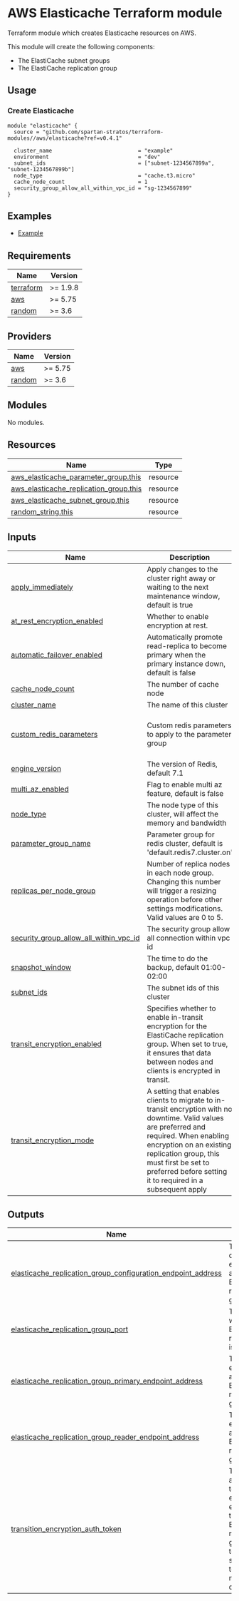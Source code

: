 # AWS Elasticache Terraform module

Terraform module which creates Elasticache resources on AWS.

This module will create the following components:

- The ElastiCache subnet groups
- The ElastiCache replication group

## Usage

### Create Elasticache

```hcl
module "elasticache" {
  source = "github.com/spartan-stratos/terraform-modules//aws/elasticache?ref=v0.4.1"

  cluster_name                           = "example"
  environment                            = "dev"
  subnet_ids                             = ["subnet-1234567899a", "subnet-1234567899b"]
  node_type                              = "cache.t3.micro"
  cache_node_count                       = 1
  security_group_allow_all_within_vpc_id = "sg-1234567899"
}
```

## Examples

- [Example](./examples/complete/)

<!-- BEGIN_TF_DOCS -->

## Requirements

| Name                                                                      | Version  |
|---------------------------------------------------------------------------|----------|
| <a name="requirement_terraform"></a> [terraform](#requirement\_terraform) | >= 1.9.8 |
| <a name="requirement_aws"></a> [aws](#requirement\_aws)                   | >= 5.75  |
| <a name="requirement_random"></a> [random](#requirement\_random)          | >= 3.6   |

## Providers

| Name                                                       | Version |
|------------------------------------------------------------|---------|
| <a name="provider_aws"></a> [aws](#provider\_aws)          | >= 5.75 |
| <a name="provider_random"></a> [random](#provider\_random) | >= 3.6  |

## Modules

No modules.

## Resources

| Name                                                                                                                                                | Type     |
|-----------------------------------------------------------------------------------------------------------------------------------------------------|----------|
| [aws_elasticache_parameter_group.this](https://registry.terraform.io/providers/hashicorp/aws/latest/docs/resources/elasticache_parameter_group)     | resource |
| [aws_elasticache_replication_group.this](https://registry.terraform.io/providers/hashicorp/aws/latest/docs/resources/elasticache_replication_group) | resource |
| [aws_elasticache_subnet_group.this](https://registry.terraform.io/providers/hashicorp/aws/latest/docs/resources/elasticache_subnet_group)           | resource |
| [random_string.this](https://registry.terraform.io/providers/hashicorp/random/latest/docs/resources/string)                                         | resource |

## Inputs

| Name                                                                                                                                                             | Description                                                                                                                                                                                                                                                                      | Type                                                                             | Default                       | Required |
|------------------------------------------------------------------------------------------------------------------------------------------------------------------|----------------------------------------------------------------------------------------------------------------------------------------------------------------------------------------------------------------------------------------------------------------------------------|----------------------------------------------------------------------------------|-------------------------------|:--------:|
| <a name="input_apply_immediately"></a> [apply\_immediately](#input\_apply\_immediately)                                                                          | Apply changes to the cluster right away or waiting to the next maintenance window, default is true                                                                                                                                                                               | `bool`                                                                           | `true`                        |    no    |
| <a name="input_at_rest_encryption_enabled"></a> [at\_rest\_encryption\_enabled](#input\_at\_rest\_encryption\_enabled)                                           | Whether to enable encryption at rest.                                                                                                                                                                                                                                            | `bool`                                                                           | `false`                       |    no    |
| <a name="input_automatic_failover_enabled"></a> [automatic\_failover\_enabled](#input\_automatic\_failover\_enabled)                                             | Automatically promote read-replica to become primary when the primary instance down, default is false                                                                                                                                                                            | `bool`                                                                           | `false`                       |    no    |
| <a name="input_cache_node_count"></a> [cache\_node\_count](#input\_cache\_node\_count)                                                                           | The number of cache node                                                                                                                                                                                                                                                         | `number`                                                                         | n/a                           |   yes    |
| <a name="input_cluster_name"></a> [cluster\_name](#input\_cluster\_name)                                                                                         | The name of this cluster                                                                                                                                                                                                                                                         | `string`                                                                         | n/a                           |   yes    |
| <a name="input_custom_redis_parameters"></a> [custom\_redis\_parameters](#input\_custom\_redis\_parameters)                                                      | Custom redis parameters to apply to the parameter group                                                                                                                                                                                                                          | <pre>list(object({<br/>    name  = string<br/>    value = string<br/>  }))</pre> | `null`                        |    no    |
| <a name="input_engine_version"></a> [engine\_version](#input\_engine\_version)                                                                                   | The version of Redis, default 7.1                                                                                                                                                                                                                                                | `string`                                                                         | `"7.1"`                       |    no    |
| <a name="input_multi_az_enabled"></a> [multi\_az\_enabled](#input\_multi\_az\_enabled)                                                                           | Flag to enable multi az feature, default is false                                                                                                                                                                                                                                | `bool`                                                                           | `false`                       |    no    |
| <a name="input_node_type"></a> [node\_type](#input\_node\_type)                                                                                                  | The node type of this cluster, will affect the memory and bandwidth                                                                                                                                                                                                              | `string`                                                                         | n/a                           |   yes    |
| <a name="input_parameter_group_name"></a> [parameter\_group\_name](#input\_parameter\_group\_name)                                                               | Parameter group for redis cluster, default is 'default.redis7.cluster.on'                                                                                                                                                                                                        | `string`                                                                         | `"default.redis7.cluster.on"` |    no    |
| <a name="input_replicas_per_node_group"></a> [replicas\_per\_node\_group](#input\_replicas\_per\_node\_group)                                                    | Number of replica nodes in each node group. Changing this number will trigger a resizing operation before other settings modifications. Valid values are 0 to 5.                                                                                                                 | `number`                                                                         | `0`                           |    no    |
| <a name="input_security_group_allow_all_within_vpc_id"></a> [security\_group\_allow\_all\_within\_vpc\_id](#input\_security\_group\_allow\_all\_within\_vpc\_id) | The security group allow all connection within vpc id                                                                                                                                                                                                                            | `string`                                                                         | n/a                           |   yes    |
| <a name="input_snapshot_window"></a> [snapshot\_window](#input\_snapshot\_window)                                                                                | The time to do the backup, default 01:00-02:00                                                                                                                                                                                                                                   | `string`                                                                         | `"01:00-02:00"`               |    no    |
| <a name="input_subnet_ids"></a> [subnet\_ids](#input\_subnet\_ids)                                                                                               | The subnet ids of this cluster                                                                                                                                                                                                                                                   | `list(string)`                                                                   | n/a                           |   yes    |
| <a name="input_transit_encryption_enabled"></a> [transit\_encryption\_enabled](#input\_transit\_encryption\_enabled)                                             | Specifies whether to enable in-transit encryption for the ElastiCache replication group. When set to true, it ensures that data between nodes and clients is encrypted in transit.                                                                                               | `bool`                                                                           | `false`                       |    no    |
| <a name="input_transit_encryption_mode"></a> [transit\_encryption\_mode](#input\_transit\_encryption\_mode)                                                      | A setting that enables clients to migrate to in-transit encryption with no downtime. Valid values are preferred and required. When enabling encryption on an existing replication group, this must first be set to preferred before setting it to required in a subsequent apply | `string`                                                                         | `null`                        |    no    |

## Outputs

| Name                                                                                                                                                                                                                               | Description                                                                                                                                                                     |
|------------------------------------------------------------------------------------------------------------------------------------------------------------------------------------------------------------------------------------|---------------------------------------------------------------------------------------------------------------------------------------------------------------------------------|
| <a name="output_elasticache_replication_group_configuration_endpoint_address"></a> [elasticache\_replication\_group\_configuration\_endpoint\_address](#output\_elasticache\_replication\_group\_configuration\_endpoint\_address) | The configuration endpoint address of the ElastiCache replication group.                                                                                                        |
| <a name="output_elasticache_replication_group_port"></a> [elasticache\_replication\_group\_port](#output\_elasticache\_replication\_group\_port)                                                                                   | The port on which the ElastiCache replication group is accessible.                                                                                                              |
| <a name="output_elasticache_replication_group_primary_endpoint_address"></a> [elasticache\_replication\_group\_primary\_endpoint\_address](#output\_elasticache\_replication\_group\_primary\_endpoint\_address)                   | The primary endpoint address of the ElastiCache replication group.                                                                                                              |
| <a name="output_elasticache_replication_group_reader_endpoint_address"></a> [elasticache\_replication\_group\_reader\_endpoint\_address](#output\_elasticache\_replication\_group\_reader\_endpoint\_address)                      | The reader endpoint address of the ElastiCache replication group.                                                                                                               |
| <a name="output_transition_encryption_auth_token"></a> [transition\_encryption\_auth\_token](#output\_transition\_encryption\_auth\_token)                                                                                         | The authentication token for enabling encryption in transit for the ElastiCache replication group. This token is used to secure client-to-node and node-to-node communications. |

<!-- BEGIN_TF_DOCS -->
